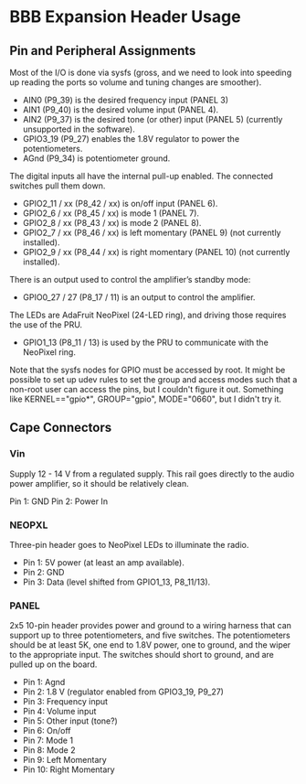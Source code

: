 # BBB Expansion Header Usage

Pin and Peripheral Assignments
------------------------------

Most of the I/O is done via sysfs (gross, and we need to look into speeding up reading the ports so volume and tuning changes are smoother).

* AIN0 (P9_39) is the desired frequency input (PANEL 3)
* AIN1 (P9_40) is the desired volume input (PANEL 4).
* AIN2 (P9_37) is the desired tone (or other) input (PANEL 5) (currently unsupported in the software).
* GPIO3\_19 (P9_27) enables the 1.8V regulator to power the potentiometers.
* AGnd (P9_34) is potentiometer ground.

The digital inputs all have the internal pull-up enabled. The connected switches pull them down.

* GPIO2\_11 / xx (P8_42 / xx) is on/off input (PANEL 6).
* GPIO2\_6 / xx (P8_45 / xx) is mode 1 (PANEL 7).
* GPIO2\_8 / xx (P8_43 / xx) is mode 2 (PANEL 8).
* GPIO2\_7 / xx (P8_46 / xx) is left momentary (PANEL 9) (not currently installed).
* GPIO2\_9 / xx (P8_44 / xx) is right momentary (PANEL 10) (not currently installed).
 
There is an output used to control the amplifier’s standby mode:

* GPIO0\_27 / 27 (P8_17 / 11) is an output to control the amplifier.

The LEDs are AdaFruit NeoPixel (24-LED ring), and driving those requires the use of the PRU.

* GPIO1\_13 (P8_11 / 13) is used by the PRU to communicate with the NeoPixel ring.

Note that the sysfs nodes for GPIO must be accessed by root. It might be possible to set up udev rules to set the group and access modes such that a non-root user can access the pins, but I couldn't figure it out. Something like KERNEL=="gpio*", GROUP="gpio", MODE="0660", but I didn't try it.

Cape Connectors
---------------

### Vin

Supply 12 - 14 V from a regulated supply. This rail goes directly to the audio power amplifier, so it should be relatively clean.

Pin 1: GND
Pin 2: Power In

### NEOPXL

Three-pin header goes to NeoPixel LEDs to illuminate the radio.

* Pin 1: 5V power (at least an amp available).
* Pin 2: GND
* Pin 3: Data (level shifted from GPIO1\_13, P8_11/13).

### PANEL

2x5 10-pin header provides power and ground to a wiring harness that can support up to three potentiometers, and five switches. The potentiometers should be at least 5K, one end to 1.8V power, one to ground, and the wiper to the appropriate input. The switches should short to ground, and are pulled up on the board.

* Pin 1: Agnd
* Pin 2: 1.8 V (regulator enabled from GPIO3\_19, P9_27)
* Pin 3: Frequency input
* Pin 4: Volume input
* Pin 5: Other input (tone?)
* Pin 6: On/off
* Pin 7: Mode 1
* Pin 8: Mode 2
* Pin 9: Left Momentary
* Pin 10: Right Momentary
